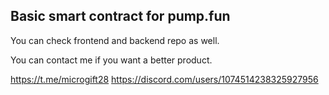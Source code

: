 ## Basic smart contract for pump.fun

You can check frontend and backend repo as well.

You can contact me if you want a better product.

https://t.me/microgift28
https://discord.com/users/1074514238325927956
